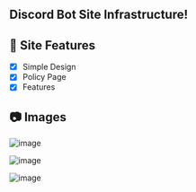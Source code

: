 ## Discord Bot Site Infrastructure!

## 📑 Site Features

- [x] Simple Design
- [x] Policy Page
- [x] Features 

## 📷 Images
![image](https://github.com/fu-w/profile/assets/74312970/b3a7acc7-70e3-4746-8959-e950f68121a2)

![image](https://github.com/fu-w/profile/assets/74312970/49f433e9-a2af-40c4-8ecd-5c42a9f3b5c6)

![image](https://github.com/fu-w/profile/assets/74312970/01ec62fd-e844-4d33-9a9e-0fcc6ced5f8b)





